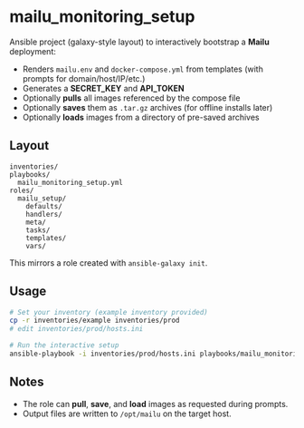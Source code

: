 # mailu_monitoring_setup

Ansible project (galaxy-style layout) to interactively bootstrap a **Mailu** deployment:
- Renders `mailu.env` and `docker-compose.yml` from templates (with prompts for domain/host/IP/etc.)
- Generates a **SECRET_KEY** and **API_TOKEN**
- Optionally **pulls** all images referenced by the compose file
- Optionally **saves** them as `.tar.gz` archives (for offline installs later)
- Optionally **loads** images from a directory of pre-saved archives

## Layout
```
inventories/
playbooks/
  mailu_monitoring_setup.yml
roles/
  mailu_setup/
    defaults/
    handlers/
    meta/
    tasks/
    templates/
    vars/
```
This mirrors a role created with `ansible-galaxy init`.

## Usage
```bash
# Set your inventory (example inventory provided)
cp -r inventories/example inventories/prod
# edit inventories/prod/hosts.ini

# Run the interactive setup
ansible-playbook -i inventories/prod/hosts.ini playbooks/mailu_monitoring_setup.yml
```

## Notes
- The role can **pull**, **save**, and **load** images as requested during prompts.
- Output files are written to `/opt/mailu` on the target host.
